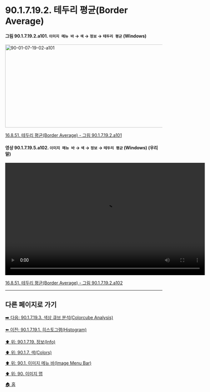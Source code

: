 # 90.1.7.19.2. 테두리 평균(Border Average)

<a id="90-01-07-19-02-a101"></a>

#### 그림 90.1.7.19.2.a101. `이미지 메뉴 바` → `색` → `정보` → `테두리 평균` (Windows)
<img width="516" height="266" alt="90-01-07-19-02-a101" src="https://github.com/user-attachments/assets/d3bd1af6-d22e-44d0-91b4-0edafd9c1a16" />

[16.8.51. 테두리 평균(Border Average) - 그림 90.1.7.19.2.a101](./16-08-51-00-border-average.md#90-01-07-19-02-a101)

<a id="90-01-07-19-02-a102"></a>

#### 영상 90.1.7.19.5.a102. `이미지 메뉴 바` → `색` → `정보` → `테두리 평균` (Windows) (우리말)
<video controls="controls" width="640" height="360" src="https://github.com/user-attachments/assets/1628dc96-a080-4d07-9b8b-5b31dfee8d28"></video>

[16.8.51. 테두리 평균(Border Average) - 그림 90.1.7.19.2.a102](./16-08-51-00-border-average.md#90-01-07-19-02-a102)

***

## 다른 페이지로 가기

[➡️ 다음: 90.1.7.19.3. 색상 큐브 분석(Colorcube Analysis)](./90-01-07-19-03-colorcube_analysis.md)

[⬅️ 이전: 90.1.7.19.1. 히스토그램(Histogram)](./90-01-07-19-01-histogram.md)

[⬆️ 위: 90.1.7.19. 정보(Info)](./90-01-07-19-00-info.md)

[⬆️ 위: 90.1.7. 색(Colors)](./90-01-07-00-colors.md)

[⬆️ 위: 90.1. 이미지 메뉴 바(Image Menu Bar)](./90-01-00-image-menu-bar.md)

[⬆️ 위: 90. 이미지 맵](./90-00-image-map.md)

[🏠 홈](./00-home.md)